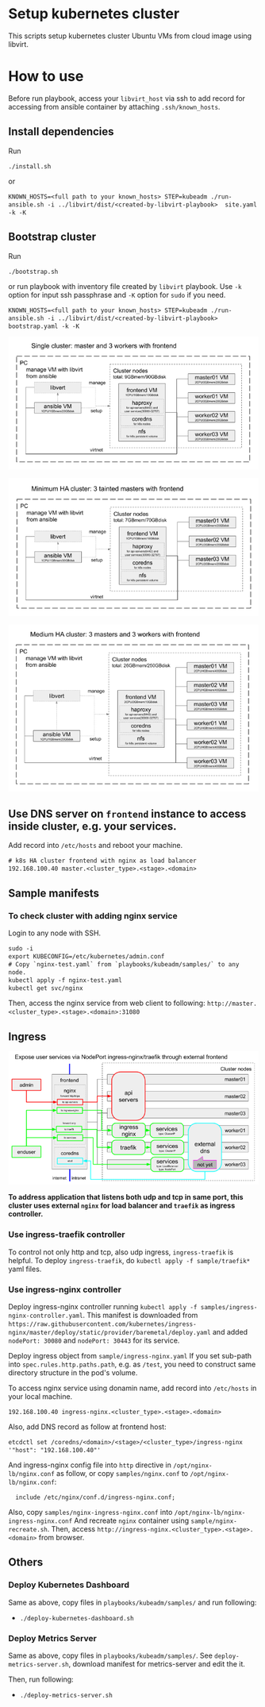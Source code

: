 Setup kubernetes cluster
========================

This scripts setup kubernetes cluster Ubuntu VMs from cloud image using libvirt.

# How to use

Before run playbook, access your `libvirt_host` via ssh to add record for accessing from ansible container by attaching `.ssh/known_hosts`.

## Install dependencies

Run
```
./install.sh
```
or 
```
KNOWN_HOSTS=<full path to your known_hosts> STEP=kubeadm ./run-ansible.sh -i ../libvirt/dist/<created-by-libvirt-playbook>  site.yaml -k -K
```

## Bootstrap cluster

Run
```
./bootstrap.sh
```
or run playbook with inventory file created by `libvirt` playbook.
Use `-k` option for input ssh passphrase and `-K` option for `sudo` if you need.
```
KNOWN_HOSTS=<full path to your known_hosts> STEP=kubeadm ./run-ansible.sh -i ../libvirt/dist/<created-by-libvirt-playbook>  bootstrap.yaml -k -K
```

![k8s-cluster-single](k8s-cluster-single.png)

![k8s-ha-cluster-minimum](k8s-ha-cluster-minimum.png)

![k8s-ha-cluster-medium](k8s-ha-cluster-medium.png)

## Use DNS server on `frontend` instance to access inside cluster, e.g. your services.

Add record into `/etc/hosts` and reboot your machine.

```
# k8s HA cluster frontend with nginx as load balancer
192.168.100.40 master.<cluster_type>.<stage>.<domain>
```

## Sample manifests

### To check cluster with adding nginx service

Login to any node with SSH.
```
sudo -i
export KUBECONFIG=/etc/kubernetes/admin.conf
# Copy `nginx-test.yaml` from `playbooks/kubeadm/samples/` to any node.
kubectl apply -f nginx-test.yaml
kubectl get svc/nginx
```

Then, access the nginx service from web client to following:
`http://master.<cluster_type>.<stage>.<domain>:31080`

## Ingress

![k8s-cluster-ingress](k8s-cluster-ingress.png)

**To address application that listens both udp and tcp in same port, this cluster uses external `nginx` for load balancer and `traefik` as ingress controller.**

### Use ingress-traefik controller

To control not only http and tcp, also udp ingress, `ingress-traefik` is helpful.
To deploy `ingress-traefik`, do `kubectl apply -f sample/traefik*` yaml files.

### Use ingress-nginx controller

Deploy ingress-nginx controller running `kubectl apply -f samples/ingress-nginx-controller.yaml`.
This manifest is downloaded from `https://raw.githubusercontent.com/kubernetes/ingress-nginx/master/deploy/static/provider/baremetal/deploy.yaml` and added `nodePort: 30080` and `nodePort: 30443` for its service.

Deploy ingress object from `sample/ingress-nginx.yaml`
If you set sub-path into `spec.rules.http.paths.path`, e.g. as `/test`, you need to construct same directory structure in the pod's volume.

To access nginx service using donamin name, add record into `/etc/hosts` in your local machine.
```
192.168.100.40 ingress-nginx.<cluster_type>.<stage>.<domain>
```
Also, add DNS record as follow at frontend host:
```
etcdctl set /coredns/<domain>/<stage>/<cluster_type>/ingress-nginx '"host": "192.168.100.40"'
```
And ingress-nginx config file into `http` directive in `/opt/nginx-lb/nginx.conf` as follow, or copy `samples/nginx.conf` to `/opt/nginx-lb/nginx.conf`:
```
  include /etc/nginx/conf.d/ingress-nginx.conf;
```
Also, copy `samples/nginx-ingress-nginx.conf` into `/opt/nginx-lb/nginx-ingress-nginx.conf`
And recreate `nginx` container using `sample/nginx-recreate.sh`.
Then, access `http://ingress-nginx.<cluster_type>.<stage>.<domain>` from browser.

## Others

### Deploy Kubernetes Dashboard

Same as above, copy files in `playbooks/kubeadm/samples/` and run following:
* `./deploy-kubernetes-dashboard.sh`

### Deploy Metrics Server
Same as above, copy files in `playbooks/kubeadm/samples/`.
See `deploy-metrics-server.sh`, download manifest for metrics-server and edit the it.

Then, run following:
* `./deploy-metrics-server.sh`
